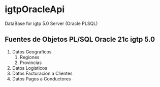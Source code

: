 # igtpOracleApi
DataBase for igtp 5.0 Server (Oracle PLSQL)

## Fuentes de Objetos PL/SQL Oracle 21c igtp 5.0

1. Datos Geograficos
    1. Regiones
    2. Provincias   
2. Datos Logisticos
3. Datos Facturacion a Clientes
4. Datos Pagos a Conductores
